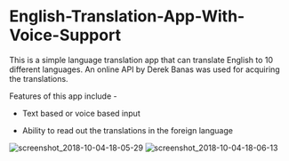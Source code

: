 # English-Translation-App-With-Voice-Support

This is a simple language translation app that can translate English to 10 different languages. An online API by Derek Banas was used for acquiring the translations. 

Features of this app include - 

* Text based or voice based input 

* Ability to read out the translations in the foreign language 



![screenshot_2018-10-04-18-05-29](https://user-images.githubusercontent.com/29299547/46474340-700b1900-c804-11e8-9f60-1753db9b9d7f.png ) ![screenshot_2018-10-04-18-06-13](https://user-images.githubusercontent.com/29299547/46474344-713c4600-c804-11e8-8470-c369c4e7713f.png)
